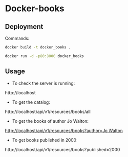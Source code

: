 # Docker-books

## Deployment 

Commands:


```bash
docker build -t docker_books .

docker run -d -p80:8000 docker_books
```

## Usage

- To check the server is running:

http://localhost

- To get the catalog:

http://localhost/api/v1/resources/books/all

- To get the books of author Jo Walton:

[http://localhost/api/v1/resources/books?author=Jo Walton](http://localhost/api/v1/resources/books?author=Jo%20Walton)

- To get books published in 2000:

http://localhost/api/v1/resources/books?published=2000


